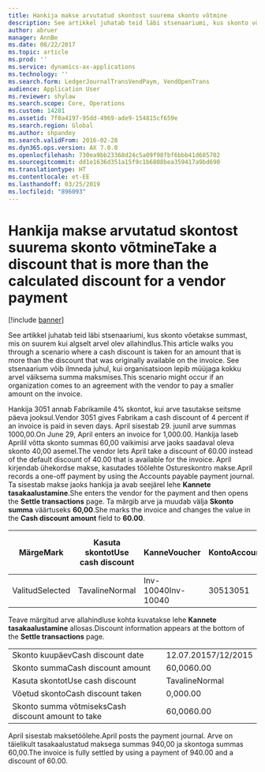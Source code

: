 ```yaml
---
title: Hankija makse arvutatud skontost suurema skonto võtmine
description: See artikkel juhatab teid läbi stsenaariumi, kus skonto võetakse summast, mis on suurem kui algselt arvel olev allahindlus. See stsenaarium võib ilmneda juhul, kui organisatsioon lepib müüjaga kokku arvel väiksema summa maksmises.
author: abruer
manager: AnnBe
ms.date: 08/22/2017
ms.topic: article
ms.prod: ''
ms.service: dynamics-ax-applications
ms.technology: ''
ms.search.form: LedgerJournalTransVendPaym, VendOpenTrans
audience: Application User
ms.reviewer: shylaw
ms.search.scope: Core, Operations
ms.custom: 14281
ms.assetid: 7f0a4197-95dd-4969-ade9-154815cf659e
ms.search.region: Global
ms.author: shpandey
ms.search.validFrom: 2016-02-28
ms.dyn365.ops.version: AX 7.0.0
ms.openlocfilehash: 730ea9bb23368d24c5a09f98fbf6bbb41d685702
ms.sourcegitcommit: dd1e1636d351a15f9c1b6808bea359417a9bd690
ms.translationtype: HT
ms.contentlocale: et-EE
ms.lasthandoff: 03/25/2019
ms.locfileid: "896093"
---
```

# <a name="take-a-discount-that-is-more-than-the-calculated-discount-for-a-vendor-payment"></a><span data-ttu-id="9b02c-104">Hankija makse arvutatud skontost suurema skonto võtmine</span><span class="sxs-lookup"><span data-stu-id="9b02c-104">Take a discount that is more than the calculated discount for a vendor payment</span></span>

[!include [banner](../includes/banner.md)]

<span data-ttu-id="9b02c-105">See artikkel juhatab teid läbi stsenaariumi, kus skonto võetakse summast, mis on suurem kui algselt arvel olev allahindlus.</span><span class="sxs-lookup"><span data-stu-id="9b02c-105">This article walks you through a scenario where a cash discount is taken for an amount that is more than the discount that was originally available on the invoice.</span></span> <span data-ttu-id="9b02c-106">See stsenaarium võib ilmneda juhul, kui organisatsioon lepib müüjaga kokku arvel väiksema summa maksmises.</span><span class="sxs-lookup"><span data-stu-id="9b02c-106">This scenario might occur if an organization comes to an agreement with the vendor to pay a smaller amount on the invoice.</span></span> 

<span data-ttu-id="9b02c-107">Hankija 3051 annab Fabrikamile 4% skontot, kui arve tasutakse seitsme päeva jooksul.</span><span class="sxs-lookup"><span data-stu-id="9b02c-107">Vendor 3051 gives Fabrikam a cash discount of 4 percent if an invoice is paid in seven days.</span></span> <span data-ttu-id="9b02c-108">April sisestab 29. juunil arve summas 1000,00.</span><span class="sxs-lookup"><span data-stu-id="9b02c-108">On June 29, April enters an invoice for 1,000.00.</span></span> <span data-ttu-id="9b02c-109">Hankija laseb Aprilil võtta skonto summas 60,00 vaikimisi arve jaoks saadaval oleva skonto 40,00 asemel.</span><span class="sxs-lookup"><span data-stu-id="9b02c-109">The vendor lets April take a discount of 60.00 instead of the default discount of 40.00 that is available for the invoice.</span></span> <span data-ttu-id="9b02c-110">April kirjendab ühekordse makse, kasutades töölehte Ostureskontro makse.</span><span class="sxs-lookup"><span data-stu-id="9b02c-110">April records a one-off payment by using the Accounts payable payment journal.</span></span> <span data-ttu-id="9b02c-111">Ta sisestab makse jaoks hankija ja avab seejärel lehe **Kannete tasakaalustamine**.</span><span class="sxs-lookup"><span data-stu-id="9b02c-111">She enters the vendor for the payment and then opens the **Settle transactions** page.</span></span> <span data-ttu-id="9b02c-112">Ta märgib arve ja muudab välja **Skonto summa** väärtuseks **60,00**.</span><span class="sxs-lookup"><span data-stu-id="9b02c-112">She marks the invoice and changes the value in the **Cash discount amount** field to **60.00**.</span></span>

| <span data-ttu-id="9b02c-113">Märge</span><span class="sxs-lookup"><span data-stu-id="9b02c-113">Mark</span></span>     | <span data-ttu-id="9b02c-114">Kasuta skontot</span><span class="sxs-lookup"><span data-stu-id="9b02c-114">Use cash discount</span></span> | <span data-ttu-id="9b02c-115">Kanne</span><span class="sxs-lookup"><span data-stu-id="9b02c-115">Voucher</span></span>   | <span data-ttu-id="9b02c-116">Konto</span><span class="sxs-lookup"><span data-stu-id="9b02c-116">Account</span></span> | <span data-ttu-id="9b02c-117">Kuupäev</span><span class="sxs-lookup"><span data-stu-id="9b02c-117">Date</span></span>      | <span data-ttu-id="9b02c-118">Tähtaeg</span><span class="sxs-lookup"><span data-stu-id="9b02c-118">Due date</span></span>  | <span data-ttu-id="9b02c-119">Arve</span><span class="sxs-lookup"><span data-stu-id="9b02c-119">Invoice</span></span> | <span data-ttu-id="9b02c-120">Summa kandevaluutas</span><span class="sxs-lookup"><span data-stu-id="9b02c-120">Amount in transaction currency</span></span> | <span data-ttu-id="9b02c-121">Valuuta</span><span class="sxs-lookup"><span data-stu-id="9b02c-121">Currency</span></span> | <span data-ttu-id="9b02c-122">Tasakaalustatav summa</span><span class="sxs-lookup"><span data-stu-id="9b02c-122">Amount to settle</span></span> |
|----------|-------------------|-----------|---------|-----------|-----------|---------|--------------------------------|----------|------------------|
| <span data-ttu-id="9b02c-123">Valitud</span><span class="sxs-lookup"><span data-stu-id="9b02c-123">Selected</span></span> | <span data-ttu-id="9b02c-124">Tavaline</span><span class="sxs-lookup"><span data-stu-id="9b02c-124">Normal</span></span>            | <span data-ttu-id="9b02c-125">Inv-10040</span><span class="sxs-lookup"><span data-stu-id="9b02c-125">Inv-10040</span></span> | <span data-ttu-id="9b02c-126">3051</span><span class="sxs-lookup"><span data-stu-id="9b02c-126">3051</span></span>    | <span data-ttu-id="9b02c-127">29.06.2015</span><span class="sxs-lookup"><span data-stu-id="9b02c-127">6/29/2015</span></span> | <span data-ttu-id="9b02c-128">29.07.2015</span><span class="sxs-lookup"><span data-stu-id="9b02c-128">7/29/2015</span></span> | <span data-ttu-id="9b02c-129">10040</span><span class="sxs-lookup"><span data-stu-id="9b02c-129">10040</span></span>   | <span data-ttu-id="9b02c-130">1 000,00</span><span class="sxs-lookup"><span data-stu-id="9b02c-130">1,000.00</span></span>                       | <span data-ttu-id="9b02c-131">USA dollar</span><span class="sxs-lookup"><span data-stu-id="9b02c-131">USD</span></span>      | <span data-ttu-id="9b02c-132">940,00</span><span class="sxs-lookup"><span data-stu-id="9b02c-132">940.00</span></span>           |

<span data-ttu-id="9b02c-133">Teave märgitud arve allahindluse kohta kuvatakse lehe **Kannete tasakaalustamine** allosas.</span><span class="sxs-lookup"><span data-stu-id="9b02c-133">Discount information appears at the bottom of the **Settle transactions** page.</span></span>

|                              |           |
|------------------------------|-----------|
| <span data-ttu-id="9b02c-134">Skonto kuupäev</span><span class="sxs-lookup"><span data-stu-id="9b02c-134">Cash discount date</span></span>           | <span data-ttu-id="9b02c-135">12.07.2015</span><span class="sxs-lookup"><span data-stu-id="9b02c-135">7/12/2015</span></span> |
| <span data-ttu-id="9b02c-136">Skonto summa</span><span class="sxs-lookup"><span data-stu-id="9b02c-136">Cash discount amount</span></span>         | <span data-ttu-id="9b02c-137">60,00</span><span class="sxs-lookup"><span data-stu-id="9b02c-137">60.00</span></span>     |
| <span data-ttu-id="9b02c-138">Kasuta skontot</span><span class="sxs-lookup"><span data-stu-id="9b02c-138">Use cash discount</span></span>            | <span data-ttu-id="9b02c-139">Tavaline</span><span class="sxs-lookup"><span data-stu-id="9b02c-139">Normal</span></span>    |
| <span data-ttu-id="9b02c-140">Võetud skonto</span><span class="sxs-lookup"><span data-stu-id="9b02c-140">Cash discount taken</span></span>          | <span data-ttu-id="9b02c-141">0,00</span><span class="sxs-lookup"><span data-stu-id="9b02c-141">0.00</span></span>      |
| <span data-ttu-id="9b02c-142">Skonto summa võtmiseks</span><span class="sxs-lookup"><span data-stu-id="9b02c-142">Cash discount amount to take</span></span> | <span data-ttu-id="9b02c-143">60,00</span><span class="sxs-lookup"><span data-stu-id="9b02c-143">60.00</span></span>     |

<span data-ttu-id="9b02c-144">April sisestab maksetöölehe.</span><span class="sxs-lookup"><span data-stu-id="9b02c-144">April posts the payment journal.</span></span> <span data-ttu-id="9b02c-145">Arve on täielikult tasakaalustatud maksega summas 940,00 ja skontoga summas 60,00.</span><span class="sxs-lookup"><span data-stu-id="9b02c-145">The invoice is fully settled by using a payment of 940.00 and a discount of 60.00.</span></span>



